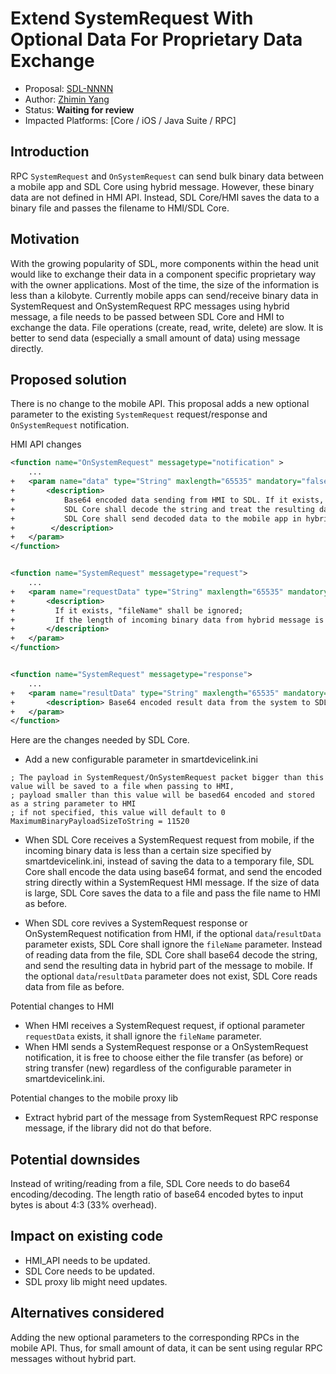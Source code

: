 # Extend SystemRequest With Optional Data For Proprietary Data Exchange

* Proposal: [SDL-NNNN](NNNN-System-Request.md)
* Author: [Zhimin Yang](https://github.com/smartdevicelink/yang1070)
* Status: **Waiting for review**
* Impacted Platforms: [Core / iOS / Java Suite / RPC]

## Introduction

RPC `SystemRequest` and `OnSystemRequest` can send bulk binary data between a mobile app and SDL Core using hybrid message. However, these binary data are not defined in HMI API. Instead, SDL Core/HMI saves the data to a binary file and passes the filename to HMI/SDL Core. 

## Motivation

With the growing popularity of SDL, more components within the head unit would like to exchange their data in a component specific proprietary way with the owner applications. Most of the time, the size of the information is less than a kilobyte. Currently mobile apps can send/receive binary data in SystemRequest and OnSystemRequest RPC messages using hybrid message, a file needs to be passed between SDL Core and HMI to exchange the data. File operations (create, read, write, delete) are slow. It is better to send data (especially a small amount of data) using message directly.


## Proposed solution

There is no change to the mobile API. This proposal adds a new optional parameter to the existing `SystemRequest` request/response and `OnSystemRequest` notification.

 
HMI API changes

```xml
<function name="OnSystemRequest" messagetype="notification" >
    ...
+   <param name="data" type="String" maxlength="65535" mandatory="false">
+       <description> 
+           Base64 encoded data sending from HMI to SDL. If it exists, "fileName" shall be ignored; 
+           SDL Core shall decode the string and treat the resulting data like it comes from a binary file.
+           SDL Core shall send decoded data to the mobile app in hybrid part of message
+        </description>
+   </param>
</function>


<function name="SystemRequest" messagetype="request">
    ...
+   <param name="requestData" type="String" maxlength="65535" mandatory="false">
+       <description>
+         If it exists, "fileName" shall be ignored;
+         If the length of incoming binary data from hybrid message is less than configured bytes, instead of saving it to a binary file, SDL base64 encoded the data.  
+       </description>
+   </param>
</function>


<function name="SystemRequest" messagetype="response">
    ...
+   <param name="resultData" type="String" maxlength="65535" mandatory="false">
+       <description> Base64 encoded result data from the system to SDL. SDL shall send decoded data to the mobile app in hybrid part of message. </description>
+   </param>
</function>
```


Here are the changes needed by SDL Core.
- Add a new configurable parameter in smartdevicelink.ini

```
; The payload in SystemRequest/OnSystemRequest packet bigger than this value will be saved to a file when passing to HMI,
; payload smaller than this value will be based64 encoded and stored as a string parameter to HMI 
; if not specified, this value will default to 0
MaximumBinaryPayloadSizeToString = 11520
```

- When SDL Core receives a SystemRequest request from mobile, if the incoming binary data is less than a certain size specified by smartdevicelink.ini, instead of saving the data to a temporary file, SDL Core shall encode the data using base64 format, and send the encoded string directly within a SystemRequest HMI message. If the size of data is large, SDL Core saves the data to a file and pass the file name to HMI as before.

- When SDL core revives a SystemRequest response or OnSystemRequest notification from HMI, if the optional `data`/`resultData` parameter exists, SDL Core shall ignore the `fileName` parameter. Instead of reading data from the file, SDL Core shall base64 decode the string, and send the resulting data in hybrid part of the message to mobile. If the optional `data`/`resultData` parameter does not exist, SDL Core reads data from file as before.

Potential changes to HMI

- When HMI receives a SystemRequest request, if optional parameter `requestData` exists, it shall ignore the `fileName` parameter. 
- When HMI sends a SystemRequest response or a OnSystemRequest notification, it is free to choose either the file transfer (as before) or string transfer (new) regardless of the configurable parameter in smartdevicelink.ini.

Potential changes to the mobile proxy lib

- Extract hybrid part of the message from SystemRequest RPC response message, if the library did not do that before.



## Potential downsides

Instead of writing/reading from a file, SDL Core needs to do base64 encoding/decoding. The length ratio of base64 encoded bytes to input bytes is about 4:3 (33% overhead). 

## Impact on existing code

- HMI_API needs to be updated.
- SDL Core needs to be updated.
- SDL proxy lib might need updates.

## Alternatives considered

Adding the new optional parameters to the corresponding RPCs in the mobile API. Thus, for small amount of data, it can be sent using regular RPC messages without hybrid part.
